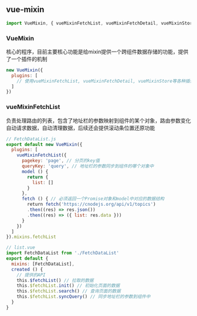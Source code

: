 ## vue-mixin
```javascript
import VueMixin, { vueMixinFetchList, vueMixinFetchDetail, vueMixinStore } from 'vue-mixin'
```
### VueMixin
核心的程序，目前主要核心功能是给mixin提供一个跨组件数据存储的功能，提供了一个插件的机制
```javascript
new VueMixin({
  plugins: [
    // 使用vueMixinFetchList, vueMixinFetchDetail, vueMixinStore等各种插件
  ]
})
```

### vueMixinFetchList
负责处理路由的列表，包含了地址栏的参数映射到组件的某个对象，路由参数变化自动请求数据，自动清理数据，后续还会提供滚动条位置还原功能
```javascript
// FetchDataList.js
export default new VueMixin({
  plugins: [
    vueMixinFetchList({
      pagekey: 'page', // 分页的key值
      queryKey: 'query', // 地址栏的参数同步到组件的哪个对象中
      model () {
        return {
          list: []
        }
      },
      fetch () { // 必须返回一个Promise对象和model中对应的数据结构
        return fetch('https://cnodejs.org/api/v1/topics')
        .then((res) => res.json())
        .then((res) => ({ list: res.data }))
      }
    })
  ]
}).mixins.fetchList

// list.vue
import FetchDataList from './FetchDataList'
export default {
  mixins: [FetchDataList],
  created () {
    // 提供的API
    this.$fetchList() // 拉取的数据
    this.$fetchList.init() // 初始化页面的数据
    this.$fetchList.search() // 查询页面的数据
    this.$fetchList.syncQuery() // 同步地址栏的参数到组件中
  }
}
```
